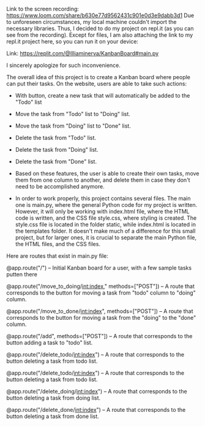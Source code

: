 Link to the screen recording: https://www.loom.com/share/b630e77d9562431c901e0d3e9dabb3d1
Due to unforeseen circumstances, my local machine couldn't import the necessary libraries. Thus, I decided to do my project on repl.it (as you can see from the recording). Except for files, I am also attaching the link to my repl.it project here, so you can run it on your device:

Link: https://replit.com/@Illiaminerva/KanbanBoard#main.py

I sincerely apologize for such inconvenience.

The overall idea of this project is to create a Kanban board where people can put their tasks. On the website, users are able to take such actions:

- With button, create a new task that will automatically be added to the "Todo" list

- Move the task from "Todo" list to "Doing" list.

- Move the task from "Doing" list to "Done" list.

- Delete the task from "Todo" list.

- Delete the task from "Doing" list.

- Delete the task from "Done" list.

- Based on these features, the user is able to create their own tasks, move them from one column to another, and delete them in case they don't need to be accomplished anymore. 

- In order to work properly, this project contains several files. The main one is main.py, where the general Python code for my project is written. However, it will only be working with index.html file, where the HTML code is written, and the CSS file style.css, where styling is created. The style.css file is located in the folder static, while index.html is located in the templates folder. It doesn't make much of a difference for this small project, but for larger ones, it is crucial to separate the main Python file, the HTML files, and the CSS files.

Here are routes that exist in main.py file:

@app.route("/") – Initial Kanban board for a user, with a few sample tasks putten there

@app.route("/move_to_doing/<int:index>," methods=["POST"]) – A route that corresponds to the button for moving a task from "todo" column to "doing" column. 

@app.route("/move_to_done/<int:index>", methods=["POST"]) – A route that corresponds to the button for moving a task from the "doing" to the "done" column.

@app.route("/add", methods=["POST"]) – A route that corresponds to the button adding a task to "todo" list.

@app.route("/delete_todo/<int:index>") – A route that corresponds to the button deleting a task from todo list.

@app.route("/delete_todo/<int:index>") – A route that corresponds to the button deleting a task from todo list.

@app.route("/delete_doing/<int:index>") – A route that corresponds to the button deleting a task from doing list.

@app.route("/delete_done/<int:index>") – A route that corresponds to the button deleting a task from done list.
